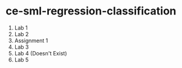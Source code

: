 # ce-sml-regression-classification

1. Lab 1
2. Lab 2
3. Assignment 1
4. Lab 3
5. Lab 4 (Doesn't Exist)
6. Lab 5
